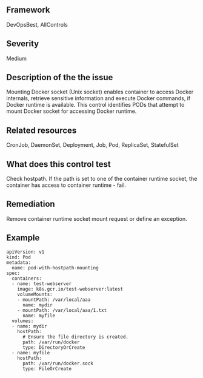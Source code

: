 ## Framework
DevOpsBest, AllControls
 
## Severity
Medium

## Description of the the issue
Mounting Docker socket (Unix socket) enables container to access Docker internals, retrieve sensitive information and execute Docker commands, if Docker runtime is available. This control identifies PODs that attempt to mount Docker socket for accessing Docker runtime.
 
## Related resources
CronJob, DaemonSet, Deployment, Job, Pod, ReplicaSet, StatefulSet
 
## What does this control test
Check hostpath. If the path is set to one of the container runtime socket, the container has access to container runtime - fail.
 
## Remediation
Remove container runtime socket mount request or define an exception.
 
## Example
```
apiVersion: v1
kind: Pod
metadata:
  name: pod-with-hostpath-mounting
spec:
  containers:
  - name: test-webserver
    image: k8s.gcr.io/test-webserver:latest
    volumeMounts:
    - mountPath: /var/local/aaa
      name: mydir
    - mountPath: /var/local/aaa/1.txt
      name: myfile
  volumes:
  - name: mydir
    hostPath:
      # Ensure the file directory is created.
      path: /var/run/docker
      type: DirectoryOrCreate
  - name: myfile
    hostPath:
      path: /var/run/docker.sock
      type: FileOrCreate

```
